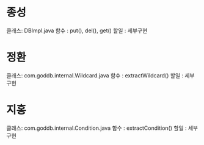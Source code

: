종성
=============
클래스: DBImpl.java
함수 : put(), del(), get()
할일 : 세부구현

정환
=============
클래스: com.goddb.internal.Wildcard.java
함수 : extractWildcard()
할일 : 세부구현

지홍
=============
클래스: com.goddb.internal.Condition.java
함수 : extractCondition()
할일 : 세부구현